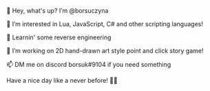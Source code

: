 👋 Hey, what's up? I’m @borsuczyna

👀 I’m interested in Lua, JavaScript, C# and other scripting languages!

🌱 Learnin' some reverse engineering

💞️ I’m working on 2D hand-drawn art style point and click story game!

📫 DM me on discord borsuk#9104 if you need something

Have a nice day like a never before! 💞️💞️

<!---
borsuczyna/borsuczyna is a ✨ special ✨ repository because its `README.md` (this file) appears on your GitHub profile.
You can click the Preview link to take a look at your changes.
--->
